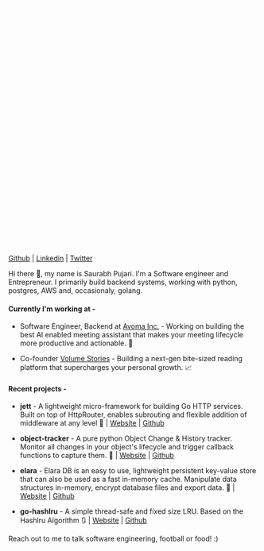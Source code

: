 <div>
<img src="https://content-dump-3.s3.ap-south-1.amazonaws.com/saurabh/sp.jpg" style="border-radius:50%; width:15%">
</div>
<div>
    <a href="https://github.com/saurabh0719/">Github</a> | <a href="https://www.linkedin.com/in/saurabh0719/">Linkedin</a> | <a href="https://twitter.com/saurabhpujari19">Twitter</a>
</div>

Hi there 👋, my name is Saurabh Pujari. I'm a Software engineer and Entrepreneur. 
I primarily build backend systems, working with python, postgres, AWS and, occasionaly, golang. 

#### Currently I'm working at - 
- Software Engineer, Backend at [Avoma Inc.](https://www.avoma.com/) - Working on building the best AI enabled meeting assistant that makes your meeting lifecycle more productive and actionable. 📢
 
- Co-founder [Volume Stories](https://www.volumestories.com/) - Building a next-gen bite-sized reading platform that supercharges your personal growth. 📈

#### Recent projects - 

- **jett** - A lightweight micro-framework for building Go HTTP services. Built on top of HttpRouter, enables subrouting and flexible addition of middleware at any level  🚀 | [Website](https://saurabh0719.github.io/jett/) | [Github](https://github.com/saurabh0719/jett)

- **object-tracker** - A pure python Object Change & History tracker. Monitor all changes in your object's lifecycle and trigger callback functions to capture them. 📝 | [Website](https://saurabh0719.github.io/object-tracker/) | [Github](https://github.com/saurabh0719/object-tracker)

- **elara** - Elara DB is an easy to use, lightweight persistent key-value store that can also be used as a fast in-memory cache. Manipulate data structures in-memory, encrypt database files and export data. 📂 | [Website](https://saurabh0719.github.io/elara/) | [Github](https://github.com/saurabh0719/elara)

- **go-hashlru** - A simple thread-safe and fixed size LRU. Based on the Hashlru Algorithm 🔃 | [Website](https://saurabh0719.github.io/go-hashlru/) | [Github](https://github.com/saurabh0719/go-hashlru)


Reach out to me to talk software engineering, football or food! :)

<br>
